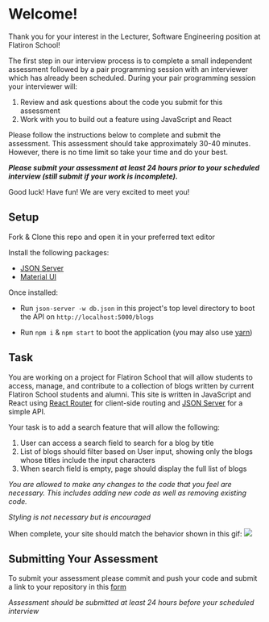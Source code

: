 # Welcome!
Thank you for your interest in the Lecturer, Software Engineering position at Flatiron School!

The first step in our interview process is to complete a small independent assessment followed by a pair programming session with an interviewer which has already been scheduled. During your pair programming session your interviewer will:  

1. Review and ask questions about the code you submit for this assessment
2. Work with you to build out a feature using JavaScript and React 

Please follow the instructions below to complete and submit the assessment. This assessment should take approximately 30-40 minutes. However, there is no time limit so take your time and do your best. 

***_Please submit your assessment at least 24 hours prior to your scheduled interview (still submit if your work is incomplete)._***

Good luck! Have fun! We are very excited to meet you!


## Setup

Fork & Clone this repo and open it in your preferred text editor

Install the following packages:  

- [JSON Server](https://www.npmjs.com/package/json-server)  
- [Material UI](https://material-ui.com/getting-started/installation/) 

Once installed: 
 
- Run `json-server -w db.json` in this project's top level directory to boot the API on `http://localhost:5000/blogs`   

- Run `npm i` & `npm start` to boot the application (you may also use [yarn](https://yarnpkg.com/))


## Task
You are working on a project for Flatiron School that will allow students to access, manage, and contribute to a collection of blogs written by current Flatiron School students and alumni. This site is written in JavaScript and React using [React Router](https://reactrouter.com/web/guides/quick-start) for client-side routing and [JSON Server](https://www.npmjs.com/package/json-server) for a simple API.

Your task is to add a search feature that will allow the following:  

1. User can access a search field to search for a blog by title
2. List of blogs should filter based on User input, showing only the blogs whose titles include the input characters
3. When search field is empty, page should display the full list of blogs

*You are allowed to make any changes to the code that you feel are necessary. This includes adding new code as well as removing existing code.*

*Styling is not necessary but is encouraged*

When complete, your site should match the behavior shown in this gif:
![](blog-search-gif.gif)

## Submitting Your Assessment

To submit your assessment please commit and push your code and submit a link to your repository in this [form](https://forms.gle/iLdbjVPn173XuqH59)

*Assessment should be submitted at least 24 hours before your scheduled interview*